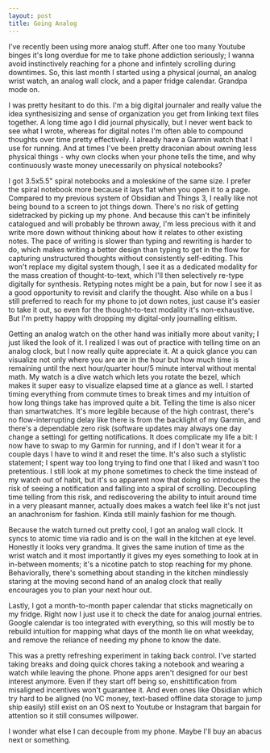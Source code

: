 ```yaml
---
layout: post
title: Going Analog
---
```


I've recently been using more analog stuff. After one too many Youtube binges it's long overdue for me to take phone addiction seriously; I wanna avoid instinctively reaching for a phone and infintely scrolling during downtimes. So, this last month I started using a physical journal, an analog wrist watch, an analog wall clock, and a paper fridge calendar. Grandpa mode on.

I was pretty hesitant to do this. I'm a big digital journaler and really value the idea synthesisizing and sense of organization you get from linking text files together. A long time ago I did journal physically, but I never went back to see what I wrote, whereas for digital notes I'm often able to compound thoughts over time pretty effectively. I already have a Garmin watch that I use for running. And at times I've been pretty draconian about owning less physical things - why own clocks when your phone tells the time, and why continuously waste money unecessarily on physical notebooks? 

I got 3.5x5.5" spiral notebooks and a moleskine of the same size. I prefer the spiral notebook more because it lays flat when you open it to a page. Compared to my previous system of Obsidian and Things 3, I really like not being bound to a screen to jot things down. There's no risk of getting sidetracked by picking up my phone.
And because this can't be infinitely catalogued and will probably be thrown away, I'm less precious with it and write more down without thinking about how it relates to other existing notes. The pace of writing is slower than typing and rewriting is harder to do, which makes writing a better design than typing to get in the flow for capturing unstructured thoughts without consistently self-editing. This won't replace my digital system though, I see it as a dedicated modality for the mass creation of thought-to-text, which I'll then selectively re-type digitally for synthesis. Retyping notes might be a pain, but for now I see it as a good opportunity to revisit and clarify the thought. Also while on a bus I still preferred to reach for my phone to jot down notes, just cause it's easier to take it out, so even for the thought-to-text modality it's non-exhaustive. But I'm pretty happy with dropping my digital-only journalling elitism.

Getting an analog watch on the other hand was initially more about vanity; I just liked the look of it. I realized I was out of practice with telling time on an analog clock, but I now really quite appreciate it. At a quick glance you can visualize not only where you are are in the hour but how much time is remaining until the next hour/quarter hour/5 minute interval without mental math. My watch is a dive watch which lets you rotate the bezel, which makes it super easy to visualize elapsed time at a glance as well. I started timing everything from commute times to break times and my intuition of how long things take has improved quite a bit. Telling the time is also nicer than smartwatches. It's more legible because of the high contrast, there's no flow-interrupting delay like there is from the backlight of my Garmin, and there's a dependable zero risk (software updates may always one day change a setting) for getting notifications. It does complicate my life a bit: I now have to swap to my Garmin for running, and if I don't wear it for a couple days I have to wind it and reset the time. It's also such a stylistic statement; I spent way too long trying to find one that I liked and wasn't too pretentious. I still look at my phone sometimes to check the time instead of my watch out of habit, but it's so apparent now that doing so introduces the risk of seeing a notification and falling into a spiral of scrolling. Decoupling time telling from this risk, and rediscovering the ability to intuit around time in a very pleasant manner, actually does makes a watch feel like it's not just an anachronism for fashion. Kinda still mainly fashion for me though.

Because the watch turned out pretty cool, I got an analog wall clock. It syncs to atomic time via radio and is on the wall in the kitchen at eye level. Honestly it looks very grandma. It gives the same inution of time as the wrist watch and it most importantly it gives my eyes something to look at in in-between moments; it's a nicotine patch to stop reaching for my phone. Behaviorally, there's something about standing in the kitchen mindlessly staring at the moving second hand of an analog clock that really encourages you to plan your next hour out.

Lastly, I got a month-to-month paper calendar that sticks magnetically on my fridge. Right now I just use it to check the date for analog journal entries. Google calendar is too integrated with everything, so this will mostly be to rebuild intuition for mapping what days of the month lie on what weekday, and remove the reliance of needing my phone to know the date.

This was a pretty refreshing experiment in taking back control. I've started taking breaks and doing quick chores taking a notebook and wearing a watch while leaving the phone. Phone apps aren't designed for our best interest anymore. Even if they start off being so, enshittification from misaligned incentives won't guarantee it. And even ones like Obsidian which try hard to be aligned (no VC money, text-based offline data storage to jump ship easily) still exist on an OS next to Youtube or Instagram that bargain for attention so it still consumes willpower.

I wonder what else I can decouple from my phone. Maybe I'll buy an abacus next or something.
